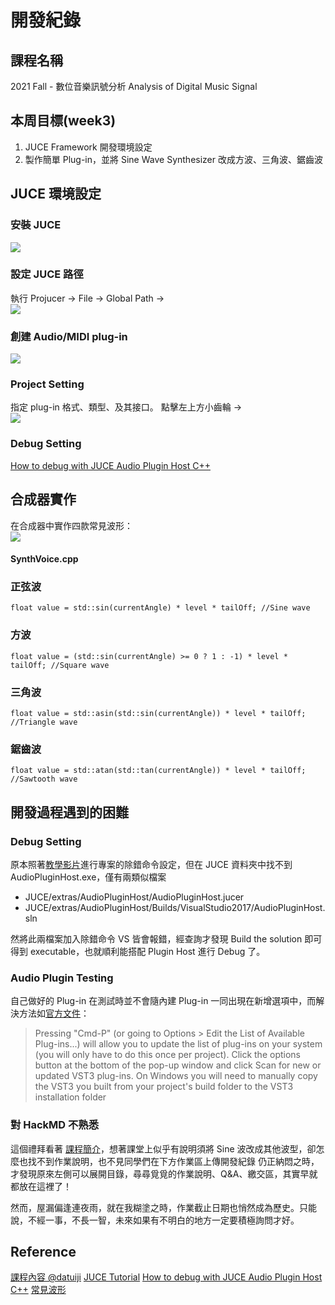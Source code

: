 # 開發紀錄 
## 課程名稱
2021 Fall - 數位音樂訊號分析 Analysis of Digital Music Signal

## 本周目標(week3)
1. JUCE Framework 開發環境設定
2. 製作簡單 Plug-in，並將 Sine Wave Synthesizer 改成方波、三角波、鋸齒波



## JUCE 環境設定

### 安裝 JUCE
![](https://i.imgur.com/NrY6NyN.png)

### 設定 JUCE 路徑
執行 Projucer -> File -> Global Path ->  
![](https://i.imgur.com/JKFAbJz.png)


### 創建 Audio/MIDI plug-in
![](https://i.imgur.com/9fGQwoy.png)

### Project Setting
指定 plug-in 格式、類型、及其接口。
點擊左上方小齒輪 ->  
![](https://i.imgur.com/WCR6AuX.png)

### Debug Setting

[How to debug with JUCE Audio Plugin Host C++](https://www.youtube.com/watch?v=8G7MvRdljLc&ab_channel=MuscledBeard)

## 合成器實作
在合成器中實作四款常見波形：  
![](https://i.imgur.com/hyf3uzv.png)

#### SynthVoice.cpp
### 正弦波
```cpp=
float value = std::sin(currentAngle) * level * tailOff; //Sine wave
```

### 方波
```cpp=
float value = (std::sin(currentAngle) >= 0 ? 1 : -1) * level * tailOff; //Square wave
```
### 三角波
```cpp=
float value = std::asin(std::sin(currentAngle)) * level * tailOff; //Triangle wave
```

### 鋸齒波

```cpp=
float value = std::atan(std::tan(currentAngle)) * level * tailOff; //Sawtooth wave
```



## 開發過程遇到的困難


### Debug Setting
原本照著[教學影片](https://www.youtube.com/watch?v=8G7MvRdljLc&ab_channel=MuscledBeard)進行專案的除錯命令設定，但在 JUCE 資料夾中找不到 AudioPluginHost.exe，僅有兩類似檔案
- JUCE/extras/AudioPluginHost/AudioPluginHost.jucer
- JUCE/extras/AudioPluginHost/Builds/VisualStudio2017/AudioPluginHost.sln

然將此兩檔案加入除錯命令 VS 皆會報錯，經查詢才發現 Build the solution 即可得到 executable，也就順利能搭配 Plugin Host 進行 Debug 了。


### Audio Plugin Testing
自己做好的 Plug-in 在測試時並不會隨內建 Plug-in 一同出現在新增選項中，而解決方法如[官方文件](https://docs.juce.com/master/tutorial_create_projucer_basic_plugin.html)：
> Pressing "Cmd-P" (or going to Options > Edit the List of Available Plug-ins...) will allow you to update the list of plug-ins on your system (you will only have to do this once per project). 
> Click the options button at the bottom of the pop-up window and click Scan for new or updated VST3 plug-ins. 
> On Windows you will need to manually copy the VST3 you built from your project's build folder to the VST3 installation folder


### 對 HackMD 不熟悉
這個禮拜看著 [課程簡介](https://hackmd.io/@datuiji/AnalysisOfDigitalMusicSignal/https%3A%2F%2Fhackmd.io%2F%40datuiji%2FCourseIntroduction)，想著課堂上似乎有說明須將 Sine 波改成其他波型，卻怎麼也找不到作業說明，也不見同學們在下方作業區上傳開發紀錄
仍正納悶之時，才發現原來左側可以展開目錄，尋尋覓覓的作業說明、Q&A、繳交區，其實早就都放在這裡了！

然而，屋漏偏逢連夜雨，就在我糊塗之時，作業截止日期也悄然成為歷史。只能說，不經一事，不長一智，未來如果有不明白的地方一定要積極詢問才好。

## Reference
[課程內容 @datuiji](https://hackmd.io/@datuiji/AnalysisOfDigitalMusicSignal/https%3A%2F%2Fhackmd.io%2F%40datuiji%2FJUCEFrameWorkSetting)
[JUCE Tutorial](https://juce.com/learn/tutorials)
[How to debug with JUCE Audio Plugin Host C++](https://www.youtube.com/watch?v=8G7MvRdljLc&ab_channel=MuscledBeard)
[常見波形](https://en.wikipedia.org/wiki/Waveform)
